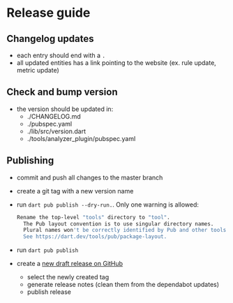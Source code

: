 # Release guide

## Changelog updates

* each entry should end with a `.`
* all updated entities has a link pointing to the website (ex. rule update, metric update)

## Check and bump version

* the version should be updated in:
  * ./CHANGELOG.md
  * ./pubspec.yaml
  * ./lib/src/version.dart
  * ./tools/analyzer_plugin/pubspec.yaml

## Publishing

* commit and push all changes to the master branch
* create a git tag with a new version name
* run `dart pub publish --dry-run.`. Only one warning is allowed:

  ```bash
  Rename the top-level "tools" directory to "tool".
    The Pub layout convention is to use singular directory names.
    Plural names won't be correctly identified by Pub and other tools.
    See https://dart.dev/tools/pub/package-layout.
  ```

* run `dart pub publish`
* create a [new draft release on GitHub](https://github.com/dart-code-checker/dart-code-metrics/releases)
  * select the newly created tag
  * generate release notes (clean them from the dependabot updates)
  * publish release
